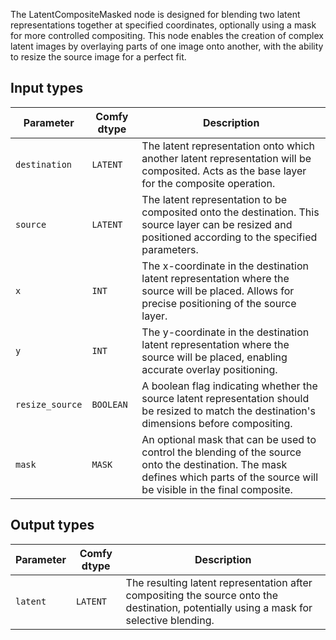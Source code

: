 
The LatentCompositeMasked node is designed for blending two latent representations together at specified coordinates, optionally using a mask for more controlled compositing. This node enables the creation of complex latent images by overlaying parts of one image onto another, with the ability to resize the source image for a perfect fit.
## Input types

| Parameter | Comfy dtype | Description |
|-----------|-------------|-------------|
| `destination` | `LATENT`    | The latent representation onto which another latent representation will be composited. Acts as the base layer for the composite operation. |
| `source` | `LATENT`    | The latent representation to be composited onto the destination. This source layer can be resized and positioned according to the specified parameters. |
| `x` | `INT`       | The x-coordinate in the destination latent representation where the source will be placed. Allows for precise positioning of the source layer. |
| `y` | `INT`       | The y-coordinate in the destination latent representation where the source will be placed, enabling accurate overlay positioning. |
| `resize_source` | `BOOLEAN` | A boolean flag indicating whether the source latent representation should be resized to match the destination's dimensions before compositing. |
| `mask` | `MASK`     | An optional mask that can be used to control the blending of the source onto the destination. The mask defines which parts of the source will be visible in the final composite. |

## Output types

| Parameter | Comfy dtype | Description |
|-----------|-------------|-------------|
| `latent`  | `LATENT`    | The resulting latent representation after compositing the source onto the destination, potentially using a mask for selective blending. |